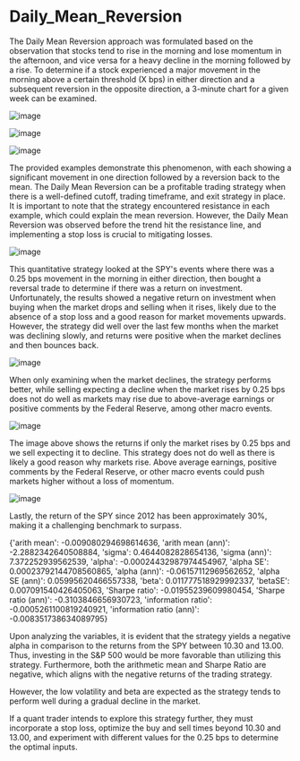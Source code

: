 # Daily_Mean_Reversion

The Daily Mean Reversion approach was formulated based on the observation that stocks tend to rise in the morning and lose momentum in the afternoon, and vice versa for a heavy decline in the morning followed by a rise. To determine if a stock experienced a major movement in the morning above a certain threshold (X bps) in either direction and a subsequent reversion in the opposite direction, a 3-minute chart for a given week can be examined. 

![image](https://user-images.githubusercontent.com/66137235/233871851-9d704a7c-fc72-46b1-a08b-ce0f45cf9f46.png)

![image](https://user-images.githubusercontent.com/66137235/233871873-b75a16f4-85bc-4f4e-8d2d-b9f917d6b421.png)

![image](https://user-images.githubusercontent.com/66137235/233872349-8dfa0d05-6c72-4810-8e91-637219d9780f.png)


The provided examples demonstrate this phenomenon, with each showing a significant movement in one direction followed by a reversion back to the mean. The Daily Mean Reversion can be a profitable trading strategy when there is a well-defined cutoff, trading timeframe, and exit strategy in place. It is important to note that the strategy encountered resistance in each example, which could explain the mean reversion. However, the Daily Mean Reversion was observed before the trend hit the resistance line, and implementing a stop loss is crucial to mitigating losses.


![image](https://user-images.githubusercontent.com/66137235/233873338-76481104-7947-4b6a-8b14-f90c4139ea1c.png)


This quantitative strategy looked at the SPY's events where there was a 0.25 bps movement in the morning in either direction, then bought a reversal trade to determine if there was a return on investment. Unfortunately, the results showed a negative return on investment when buying when the market drops and selling when it rises, likely due to the absence of a stop loss and a good reason for market movements upwards. However, the strategy did well over the last few months when the market was declining slowly, and returns were positive when the market declines and then bounces back.

![image](https://user-images.githubusercontent.com/66137235/233874291-e6c1eb27-fe62-46fe-b808-7f1366526899.png)

When only examining when the market declines, the strategy performs better, while selling expecting a decline when the market rises by 0.25 bps does not do well as markets may rise due to above-average earnings or positive comments by the Federal Reserve, among other macro events.

![image](https://user-images.githubusercontent.com/66137235/233874487-1d308e54-a87f-4b28-a6f5-4fe18f2e8923.png)

The image above shows the returns if only the market rises by 0.25 bps and we sell expecting it to decline. This strategy does not do well as there is likely a good reason why markets rise. Above average earnings, positive comments by the Federal Reserve, or other macro events could push markets higher without a loss of momentum. 

![image](https://user-images.githubusercontent.com/66137235/233875069-686b1354-5e13-4c6f-9eaf-34d9ea369b31.png)

Lastly, the return of the SPY since 2012 has been approximately 30%, making it a challenging benchmark to surpass.


{'arith mean': -0.009080294698614636,
 'arith mean (ann)': -2.2882342640508884,
 'sigma': 0.4644082828654136,
 'sigma (ann)': 7.372252939562539,
 'alpha': -0.00024432987974454967,
 'alpha SE': 0.00023792144708560865,
 'alpha (ann)': -0.06157112969562652,
 'alpha SE (ann)': 0.05995620466557338,
 'beta': 0.011777518929992337,
 'betaSE': 0.007091540426405063,
 'Sharpe ratio': -0.01955239609980454,
 'Sharpe ratio (ann)': -0.3103846656930723,
 'information ratio': -0.0005261100819240921,
 'information ratio (ann)': -0.008351738634089795}
 
Upon analyzing the variables, it is evident that the strategy yields a negative alpha in comparison to the returns from the SPY between 10.30 and 13.00. Thus, investing in the S&P 500 would be more favorable than utilizing this strategy. Furthermore, both the arithmetic mean and Sharpe Ratio are negative, which aligns with the negative returns of the trading strategy.

However, the low volatility and beta are expected as the strategy tends to perform well during a gradual decline in the market.

If a quant trader intends to explore this strategy further, they must incorporate a stop loss, optimize the buy and sell times beyond 10.30 and 13.00, and experiment with different values for the 0.25 bps to determine the optimal inputs.
 







